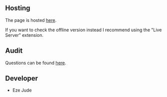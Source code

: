 ## Hosting

The page is hosted [here](https://uchman005.github.io/graphql/).

If you want to check the offline version instead I recommend using the "Live Server" extension.

## Audit

Questions can be found [here](https://github.com/01-edu/public/tree/master/subjects/graphql/audit).


## Developer
- Eze Jude